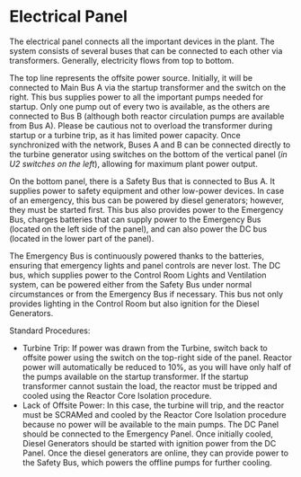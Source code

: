# Electrical Panel

The electrical panel connects all the important devices in the plant. The system consists of several buses that can be connected to each other via transformers. Generally, electricity flows from top to bottom.

The top line represents the offsite power source. Initially, it will be connected to Main Bus A via the startup transformer and the switch on the right. This bus supplies power to all the important pumps needed for startup. Only one pump out of every two is available, as the others are connected to Bus B (although both reactor circulation pumps are available from Bus A). Please be cautious not to overload the transformer during startup or a turbine trip, as it has limited power capacity. Once synchronized with the network, Buses A and B can be connected directly to the turbine generator using switches on the bottom of the vertical panel (*in U2 switches on the left*), allowing for maximum plant power output.

On the bottom panel, there is a Safety Bus that is connected to Bus A. It supplies power to safety equipment and other low-power devices. In case of an emergency, this bus can be powered by diesel generators; however, they must be started first. This bus also provides power to the Emergency Bus, charges batteries that can supply power to the Emergency Bus (located on the left side of the panel), and can also power the DC bus (located in the lower part of the panel).

The Emergency Bus is continuously powered thanks to the batteries, ensuring that emergency lights and panel controls are never lost. The DC bus, which supplies power to the Control Room Lights and Ventilation system, can be powered either from the Safety Bus under normal circumstances or from the Emergency Bus if necessary. This bus not only provides lighting in the Control Room but also ignition for the Diesel Generators.

Standard Procedures:
- Turbine Trip: If power was drawn from the Turbine, switch back to offsite power using the switch on the top-right side of the panel. Reactor power will automatically be reduced to 10%, as you will have only half of the pumps available on the startup transformer. If the startup transformer cannot sustain the load, the reactor must be tripped and cooled using the Reactor Core Isolation procedure.
- Lack of Offsite Power: In this case, the turbine will trip, and the reactor must be SCRAMed and cooled by the Reactor Core Isolation procedure because no power will be available to the main pumps. The DC Panel should be connected to the Emergency Panel. Once initially cooled, Diesel Generators should be started with ignition power from the DC Panel. Once the diesel generators are online, they can provide power to the Safety Bus, which powers the offline pumps for further cooling.
